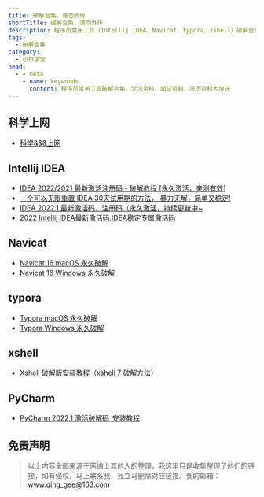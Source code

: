 ```yaml
---
title: 破解合集，请勿外传
shortTitle: 破解合集，请勿外传
description: 程序员常用工具（Intellij IDEA、Navicat、typora、xshell）破解合集，学习资料、面试资料、简历资料大放送
tags:
  - 破解合集
category:
  - 小白学堂
head:
  - - meta
    - name: keywords
      content: 程序员常用工具破解合集，学习资料、面试资料、简历资料大放送
---
```


## 科学上网

- [科学&&&上网](shangwang.md)

## Intellij IDEA

- [IDEA 2022/2021 最新激活注册码 - 破解教程 [永久激活，亲测有效]](ideapxideajhideayjjhmideazxjhzcmpjjcyjjhqcyx.md)
- [一个可以无限重置 IDEA 30天试用期的方法， 暴力无解，简单又稳定!](yigkymxczideatsyqdffblwxjcywdxbxt.md)
- [IDEA 2022.1 最新激活码、注册码（永久激活，持续更新中~ ](ideapjazjczxjhmzcmyjjhcxgxz.md)
- [2022 Intellij IDEA最新激活码,IDEA稳定专属激活码](ideajhmideajhmideapxideajhmideazcmideayjjhm.md)

## Navicat

- [Navicat 16 macOS 永久破解](navicatmacyjpx.md)
- [Navicat 16 Windows 永久破解](navicatzxbwindowspjbjc.md)

## typora

- [Typora macOS 永久破解](typoramaczwpjbhyjjdkptmarkdownbjqmksimacsocom.md)
- [Typora Windows 永久破解](typorayjpx.md)

## xshell

- [Xshell 破解版安装教程（xshell 7 破解方法）](pycharmjhpxmazjcnyrgxxbxt.md)

## PyCharm

- [PyCharm 2022.1 激活破解码_安装教程](xshellazpjbjcxshellpxffxbxt.md)



## 免责声明

>以上内容全部来源于网络上其他人的整理，我这里只是收集整理了他们的链接，如有侵权，马上联系我，我立马删除对应链接。我的邮箱：<a href="mailto:www.qing_gee@163.com">www.qing_gee@163.com</a>